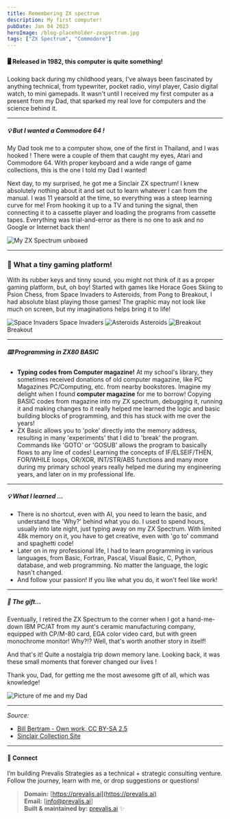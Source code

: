 ```yaml
---
title: Remembering ZX spectrum
description: My first computer!
pubDate: Jan 04 2023
heroImage: /blog-placeholder-zxspectrum.jpg
tags: ["ZX Spectrum", "Commodore"]
---
```


#### 🖥️ Released in 1982, this computer is quite something!

Looking back during my childhood years, I've always been fascinated by anything technical, from typewriter, pocket radio, vinyl player, Casio digital watch, to mini gamepads. It wasn't until I received my first computer as a present from my Dad, that sparked my real love for computers and the science behind it.

---

##### 💡 But I wanted a Commodore 64 !

My Dad took me to a computer show, one of the first in Thailand, and I was hooked ! There were a couple of them that caught my eyes, Atari and Commodore 64. With proper keyboard and a wide range of game collections, this is the one I told my Dad I wanted! 

Next day, to my surprised, he got me a Sinclair ZX spectrum! I knew absolutely nothing about it and set out to learn whatever I can from the manual. I was 11 yearsold at the time, so everything was a steep learning curve for me! From hooking it up to a TV and tuning the signal, then connecting it to a cassette player and loading the programs from cassette tapes. Everything was trial-and-error as there is no one to ask and no Google or Internet back then!

![My ZX Spectrum unboxed](./zxspectrum-pics/ZX_Spectrum_unboxed.jpg "ZX Spectrum in a foam box!")

---

### 🚀 What a tiny gaming platform!

With its rubber keys and tinny sound, you might not think of it as a proper gaming platform, but, oh boy! Started with games like Horace Goes Skiing to Psion Chess, from Space Invaders to Asteroids, from Pong to Breakout, I had absolute blast playing those games! The graphic may not look like much on screen, but my imaginations helps bring it to life!

![Space Invaders](./zxspectrum-pics/space_invaders.png)
Space Invaders
![Asteroids](./zxspectrum-pics/asteroids.png)
Asteroids
![Breakout](./zxspectrum-pics/breakout.png)
Breakout

---

##### ⌨️ Programming in ZX80 BASIC

- **Typing codes from Computer magazine!** At my school's library, they sometimes received donations of old computer magazine, like PC Magazines PC/Computing, etc. from nearby bookstores. Imagine my delight when I found **computer magazine** for me to borrow! Copying BASIC codes from magazine into my ZX spectrum, debugging it, running it and making changes to it really helped me learned the logic and basic building blocks of programming, and this has stuck with me over the years! 
- ZX Basic allows you to 'poke' directly into the memory address, resulting in many 'experiments' that I did to 'break' the program. Commands like 'GOTO' or 'GOSUB' allows the program to basically flows to any line of codes! Learning the concepts of IF/ELSEIF/THEN, FOR/WHILE loops, OR/XOR, INT/STR/ABS functions and many more during my primary school years really helped me during my engineering years, and later on in my professional life.

---

##### 💡 What I learned ...

- There is no shortcut, even with AI, you need to learn the basic, and understand the 'Why?' behind what you do. I used to spend hours, usually into late night, just typing away on my ZX Spectrum. With limited 48k memory on it, you have to get creative, even with 'go to' command and spaghetti code!
- Later on in my professional life, I had to learn programming in various languages, from Basic, Fortran, Pascal, Visual Basic, C, Python, database, and web programming. No matter the language, the logic hasn't changed.
- And follow your passion! If you like what you do, it won't feel like work!

---

##### 🧭 The gift...

Eventually, I retired the ZX Spectrum to the corner when I got a hand-me-down IBM PC/AT from my aunt's ceramic manufacturing company, equipped with CP/M-80 card, EGA color video card, but with green monochrome monitor! Why?!? Well, that's worth another story in itself!

And that's it! Quite a nostalgia trip down memory lane. Looking back, it was these small moments that forever changed our lives ! 

Thank you, Dad, for getting me the most awesome gift of all, which was knowledge!

![Picture of me and my Dad](./zxspectrum-pics/Me_and_Dad.jpg "Me and My Dad")

---

_Source:_
- [Bill Bertram - Own work, CC BY-SA 2.5](https://commons.wikimedia.org/w/index.php?curid=170050)
- [Sinclair Collection Site](https://www.sinclaircollection.site/?page_id=418)

---

#### 🔗 Connect

I’m building Prevalis Strategies as a technical + strategic consulting venture. Follow the journey, learn with me, or drop suggestions or questions!

> **Domain:** [https://prevalis.ai](https://prevalis.ai)  
> **Email:** [info@prevalis.ai]  
> **Built & maintained by:** [prevalis.ai](https://prevalis.ai) ✨
